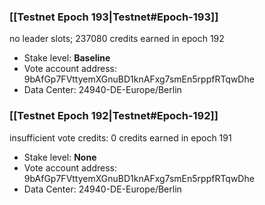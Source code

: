 ### [[Testnet Epoch 193|Testnet#Epoch-193]]
no leader slots; 237080 credits earned in epoch 192
* Stake level: **Baseline**
* Vote account address: 9bAfGp7FVttyemXGnuBD1knAFxg7smEn5rppfRTqwDhe
* Data Center: 24940-DE-Europe/Berlin
### [[Testnet Epoch 192|Testnet#Epoch-192]]
insufficient vote credits: 0 credits earned in epoch 191
* Stake level: **None**
* Vote account address: 9bAfGp7FVttyemXGnuBD1knAFxg7smEn5rppfRTqwDhe
* Data Center: 24940-DE-Europe/Berlin